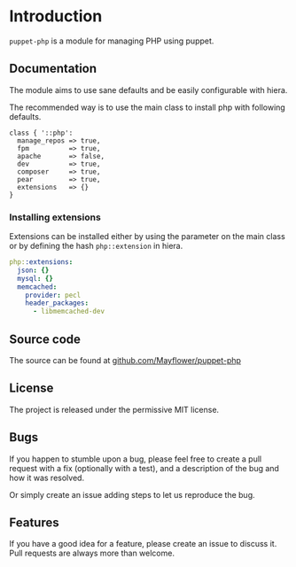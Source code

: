 Introduction
============

``puppet-php`` is a module for managing PHP using puppet.

Documentation
-------------

The module aims to use sane defaults and be easily configurable with hiera.

The recommended way is to use the main class to install php with following defaults.

```puppet
class { '::php':
  manage_repos => true,
  fpm          => true,
  apache       => false,
  dev          => true,
  composer     => true,
  pear         => true,
  extensions   => {}
}
```

### Installing extensions

Extensions can be installed either by using the parameter on the main class or by defining the hash `php::extension` in hiera.

```yaml
php::extensions:
  json: {}
  mysql: {}
  memcached:
    provider: pecl
    header_packages:
      - libmemcached-dev
```

Source code
-----------

The source can be found at [github.com/Mayflower/puppet-php](https://github.com/Mayflower/puppet-php/)

License
-------

The project is released under the permissive MIT license.

Bugs
----

If you happen to stumble upon a bug, please feel free to create a pull request with a fix
(optionally with a test), and a description of the bug and how it was resolved.

Or simply create an issue adding steps to let us reproduce the bug.

Features
--------

If you have a good idea for a feature, please create an issue to discuss it.
Pull requests are always more than welcome.
